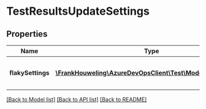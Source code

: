 # TestResultsUpdateSettings

## Properties
Name | Type | Description | Notes
------------ | ------------- | ------------- | -------------
**flakySettings** | [**\FrankHouweling\AzureDevOpsClient\Test\Model\FlakySettings**](FlakySettings.md) | FlakySettings defines Flaky Settings Data. | [optional] 

[[Back to Model list]](../README.md#documentation-for-models) [[Back to API list]](../README.md#documentation-for-api-endpoints) [[Back to README]](../README.md)


